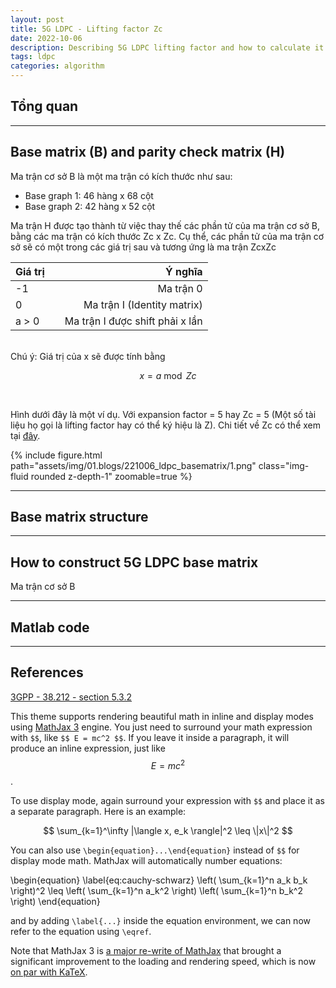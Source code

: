 ```yaml
---
layout: post
title: 5G LDPC - Lifting factor Zc
date: 2022-10-06
description: Describing 5G LDPC lifting factor and how to calculate it
tags: ldpc
categories: algorithm
---
```


## Tổng quan


***
## Base matrix (B) and parity check matrix (H)

Ma trận cơ sở B là một ma trận có kích thước như sau:
* Base graph 1: 46 hàng x 68 cột
* Base graph 2: 42 hàng x 52 cột

Ma trận H được tạo thành từ việc thay thế các phần tử của ma trận cơ sở B, bằng các ma trận có kích thước Zc x Zc. Cụ thể, các phần tử của ma trận cơ sở sẽ có một trong các giá trị sau và tương ứng là ma trận ZcxZc


| Giá trị       | 	   |   Ý nghĩa 						|
|:--------------|------|-------------:					|
| -1         	|      | Ma trận 0						|
| 0      		|      | Ma trận I (Identity matrix)	|
| a > 0  		|      | Ma trận I được shift phải x lần|

<br />
Chú ý: Giá trị của x sẽ được tính bằng 

$$ 
x = a \bmod Zc 
$$

<br />

Hình dưới đây là một ví dụ. Với expansion factor = 5 hay Zc = 5 (Một số tài liệu họ gọi là lifting factor hay có thể ký hiệu là Z). Chi tiết về Zc có thể xem tại <a href="">đây</a>.

<div class="row mt-3">
    <div class="col-sm mt-3 mt-md-0">
        {% include figure.html path="assets/img/01.blogs/221006_ldpc_basematrix/1.png" class="img-fluid rounded z-depth-1" zoomable=true %}
    </div>
</div>




***
## Base matrix structure


***
## How to construct 5G LDPC base matrix
Ma trận cơ sở B


***
## Matlab code

***
## References
<a href="https://panel.castle.cloud/view_spec/38212-f11/">3GPP - 38.212 - section 5.3.2</a>







This theme supports rendering beautiful math in inline and display modes using [MathJax 3](https://www.mathjax.org/) engine. You just need to surround your math expression with `$$`, like `$$ E = mc^2 $$`. If you leave it inside a paragraph, it will produce an inline expression, just like $$ E = mc^2 $$.

To use display mode, again surround your expression with `$$` and place it as a separate paragraph. Here is an example:

$$
\sum_{k=1}^\infty |\langle x, e_k \rangle|^2 \leq \|x\|^2
$$

You can also use `\begin{equation}...\end{equation}` instead of `$$` for display mode math.
MathJax will automatically number equations:

\begin{equation}
\label{eq:cauchy-schwarz}
\left( \sum_{k=1}^n a_k b_k \right)^2 \leq \left( \sum_{k=1}^n a_k^2 \right) \left( \sum_{k=1}^n b_k^2 \right)
\end{equation}

and by adding `\label{...}` inside the equation environment, we can now refer to the equation using `\eqref`.

Note that MathJax 3 is [a major re-write of MathJax](https://docs.mathjax.org/en/latest/upgrading/whats-new-3.0.html) that brought a significant improvement to the loading and rendering speed, which is now [on par with KaTeX](http://www.intmath.com/cg5/katex-mathjax-comparison.php).
